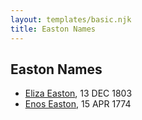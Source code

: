 ```yaml
---
layout: templates/basic.njk
title: Easton Names
---
```

## Easton Names
- [Eliza Easton](/people/2/29447626), 13 DEC 1803
- [Enos Easton](/people/9/95960336), 15 APR 1774